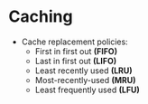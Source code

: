 # Caching

* Cache replacement policies:
	* First in first out **(FIFO)**
	* Last in first out **(LIFO)**
	* Least recently used **(LRU)**
	* Most-recently-used **(MRU)**
	* Least frequently used **(LFU)**
